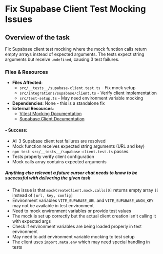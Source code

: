 # Fix Supabase Client Test Mocking Issues

## Overview of the task
Fix Supabase client test mocking where the mock function calls return empty arrays instead of expected arguments. The tests expect string arguments but receive `undefined`, causing 3 test failures.

### Files & Resources
- **Files Affected**: 
  - `src/__tests__/supabase-client.test.ts` - Fix mock setup
  - `src/integrations/supabase/client.ts` - Verify client implementation
  - `src/test-setup.ts` - May need environment variable mocking
- **Dependencies**: None - this is a standalone fix
- **External Resources**: 
  - [Vitest Mocking Documentation](https://vitest.dev/guide/mocking.html)
  - [Supabase Client Documentation](https://supabase.com/docs/reference/javascript/creating-a-client)

#### - **Success**: 
- All 3 Supabase client test failures are resolved
- Mock function receives expected string arguments (URL and key)
- `npm test src/__tests__/supabase-client.test.ts` passes
- Tests properly verify client configuration
- Mock calls array contains expected arguments

##### Anything else relevant a future cursor chat needs to know to be successful with delivering the given task
- The issue is that `mockCreateClient.mock.calls[0]` returns empty array `[]` instead of `[url, key, config]`
- Environment variables `VITE_SUPABASE_URL` and `VITE_SUPABASE_ANON_KEY` may not be available in test environment
- Need to mock environment variables or provide test values
- The mock is set up correctly but the actual client creation isn't calling it with expected args
- Check if environment variables are being loaded properly in test environment
- May need to add environment variable mocking to test setup
- The client uses `import.meta.env` which may need special handling in tests



